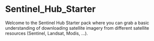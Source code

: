 # Sentinel_Hub_Starter

Welcome to the Sentinel Hub Starter pack where you can grab a basic understanding of downloading satellite imagery from different satellite resources (Sentinel, Landsat, Modis, ...).
